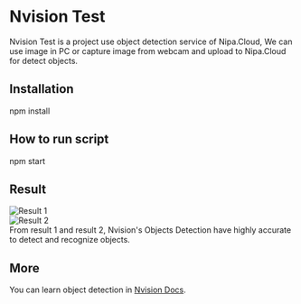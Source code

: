 # Nvision Test
Nvision Test is a project use object detection service of Nipa.Cloud, We can use image in PC or capture image from webcam and upload to Nipa.Cloud for detect objects.
## Installation
npm install
## How to run script
npm start
## Result
![Result 1](https://i.ibb.co/h87xrhz/result1.jpg)<br />
![Result 2](https://i.ibb.co/r411W3X/result2.jpg)<br />
From result 1 and result 2, Nvision's Objects Detection have highly accurate to detect and recognize objects.
## More
You can learn object detection in [Nvision Docs](https://docs.nvision.nipa.cloud/how-to-guides/detect-objects).